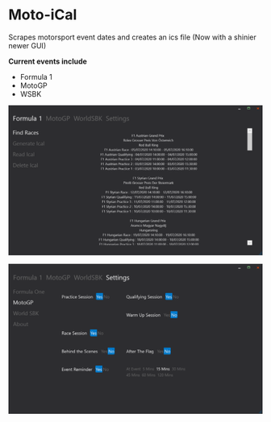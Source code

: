 # Moto-iCal

Scrapes motorsport event dates and creates an ics file (Now with a shinier newer GUI)

**Current events include**

- Formula 1
- MotoGP
- WSBK

![](Images/Moto_iCal_1.png)

![](Images/Moto_iCal_2.png)